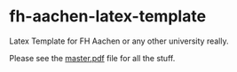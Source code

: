 # fh-aachen-latex-template
Latex Template for FH Aachen or any other university really.

Please see the [master.pdf](https://raw.githubusercontent.com/LoaderB0T/fh-aachen-latex-template/master/master.pdf) file for all the stuff.
